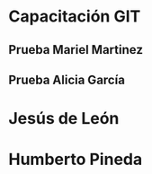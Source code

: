 # Capacitación GIT
## Prueba Mariel Martinez
## Prueba Alicia García
# Jesús de León
# Humberto Pineda